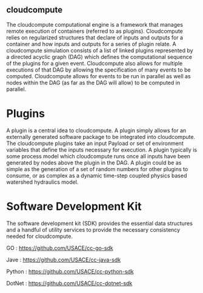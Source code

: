 ## cloudcompute
The cloudcompute computational engine is a framework that manages remote execution of containers (referred to as plugins). Cloudcompute relies on regularized structures that declare of inputs and outputs for a container and how inputs and outputs for a series of plugin relate.
A cloudcompute simulation consists of a list of linked plugins represented by a directed acyclic graph (DAG) which defines the computational sequence of the plugins for a given event. Cloudcompute also allows for multiple executions of that DAG by allowing the specification of many events to be computed. Cloudcompute allows for events to be run in parallel as well as nodes within the DAG (as far as the DAG will allow) to be computed in parallel. 

# Plugins
A plugin is a central idea to cloudcompute. A plugin simply allows for an externally generated software package to be integrated into cloudcompute. The cloudcompute plugins take an input Payload or set of environment variables that define the inputs necessary for execution. A plugin typically is some process model which cloudcompute runs once all inputs have been generated by nodes above the plugin in the DAG. A plugin could be as simple as the generation of a set of random numbers for other plugins to consume, or as complex as a dynamic time-step coupled physics based watershed hydraulics model. 

# Software Development Kit
The software development kit (SDK) provides the essential data structures and a handful of utility services to provide the necessary consistency needed for cloudcompute.

GO : https://github.com/USACE/cc-go-sdk

Jave : https://github.com/USACE/cc-java-sdk

Python : https://github.com/USACE/cc-python-sdk

DotNet : https://github.com/USACE/cc-dotnet-sdk

